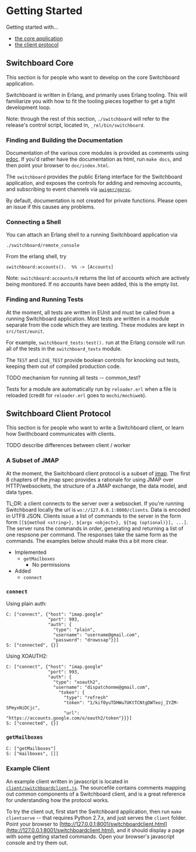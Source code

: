 # Getting Started

Getting started with...

- [the core application](#markdown-header-switchboard-core)
- [the client protocol](#markdown-header-switchboard-client-protocol)

## Switchboard Core

This section is for people who want to develop on the core Switchboard
application.

Switchboard is written in Erlang, and primarily uses Erlang tooling. This
will familiarize you with how to fit the tooling pieces together to get
a tight development loop.

Note: through the rest of this section, `./switchboard` will refer
to the release's control script, located in, `_rel/bin/switchboard`.

### Finding and Building the Documentation

Documentation of the various core modules is provided as comments
using [edoc](http://www.erlang.org/doc/apps/edoc/chapter.html). If
you'd rather have the documentation as html, run `make docs`, and then
point your browser to `doc/index.html`.

The `switchboard` provides the public Erlang interface for the
Switchboard application, and exposes the controls for adding and
removing accounts, and subscribing to event channels via
[`uwiger/gproc`](https://github.com/uwiger/gproc).

By default, documentation is not created for private functions.
Please open an issue if this causes any problems.

### Connecting a Shell

You can attach an Erlang shell to a running Switchboard application via

    ./switchboard/remote_console

From the erlang shell, try

    switchboard:accounts().  %% -> [Accounts]

Note: `switchboard:accounts/0` returns the list of accounts which
are actively being monitored. If no accounts have been added, this
is the empty list.

### Finding and Running Tests

At the moment, all tests are written in EUnit and must be called
from a running Switchboard application. Most tests are written in
a module separate from the code which they are testing. These
modules are kept in `src/test/eunit`.

For example, `switchboard_tests:test().` run at the Erlang console
will run all of the tests in the `switchboard_tests` module.

The `TEST` and `LIVE_TEST` provide boolean controls for knocking
out tests, keeping them out of compiled production code.

TODO mechanism for running all tests -- common_test?

Tests for a module are automatically run by `reloader.erl` when a file
is reloaded (credit for `reloader.erl` goes to `mochi/mochiweb`).

## Switchboard Client Protocol

This section is for people who want to write a Switchboard client, or
learn how Swithcboard communicates with clients.

TODO describe differences between client / worker

### A Subset of JMAP

At the moment, the Switchboard client protocol is a subset of
[jmap](http://jmap.io). The first 8 chapters of the jmap spec provides
a rationale for using JMAP over HTTP/websockets, the structure
of a JMAP exchange, the data model, and data types.

TL;DR: a client connects to the server over a websocket.  If
you're running Switchboard locally the url is
`ws://127.0.0.1:8000/clients`. Data is encoded in UTF8 JSON.  Clients
issue a list of commands to the server in the form form
`[[${method <string>}, ${args <object>}, ${tag (optional)}], ...]`.
The server runs the commands in order, generating and returning
a list of one respsone per command. The responses take the same
form as the commands. The examples below should make this a
bit more clear.


- Implemented
    - `getMailboxes`
	    - No permissions
- Added
    - `connect`

### `connect`

Using plain auth:

    C: ["connect", {"host": "imap.google"
                    "port": 993,
					"auth": {
					  "type": "plain",
					  "username": "username@gmail.com",
					  "password": "drowssap"}}]
    S: ["connected", {}]

Using XOAUTH2:

    C: ["connect", {"host": "imap.google"
                    "port": 993,
					"auth": {
					  "type": "xoauth2",
					  "username": "dispatchonme@gmail.com",
					    "token": {
						  "type": "refresh"
					      "token": "1/kif0yuTDHWu7UKtTCNtgDWTeoj_IYZM-SPmyxNiDCjc",
					      "url": "https://accounts.google.com/o/oauth2/token"}}}]
    S: ["connected", {}]


### `getMailboxes`

    C: ["getMailboxes"]
    S: ["mailboxes", []]

### Example Client

An example client written in javascript is located in
[`client/switchboardclient.js`](../client/switchboard.js). The
sourcefile contains comments mapping out common components of a
Switchboard client, and is a great reference for understanding how
the protocol works.

To try the client out, first start the Switchboard application, then
run `make clientserve` -- that requires Python 2.7.x, and just serves
the `client` folder. Point your browser to
[http://127.0.0.1:8001/switchboardclient.html](http://127.0.0.1:8001/switchboardclient.html),
and it should display a page with some getting started commands. Open
your browser's javascript console and try them out.
